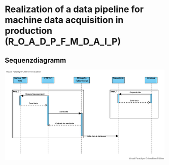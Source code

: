 # Realization of a data pipeline for machine data acquisition in production (R_O_A_D_P_F_M_D_A_I_P)
## Sequenzdiagramm
![This is an image](/doc/images/UML_Sensor.png)
